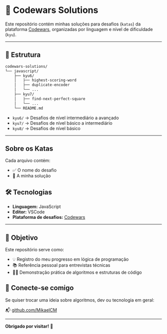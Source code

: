 # 🧠 Codewars Solutions

Este repositório contém minhas soluções para desafios (`katas`) da plataforma [Codewars](https://www.codewars.com/), organizadas por linguagem e nível de dificuldade (`kyu`).

---

## 📁 Estrutura

```bash
codewars-solutions/
└── javascript/
    ├── kyu6/
    │   ├── highest-scoring-word
    │   ├── duplicate-encoder
    │   └── ...
    ├── kyu7/
    │   ├── find-next-perfect-square
    │   └── ...
    └── README.md
```
- `kyu6/` → Desafios de nível intermediário a avançado
- `kyu7/` → Desafios de nível básico a intermediário
- `kyu8/` → Desafios de nível básico

---

## Sobre os Katas

Cada arquivo contém:

- ✅ O nome do desafio
- 🧠 A minha solução

## 🛠️ Tecnologias

- **Linguagem:** JavaScript
- **Editor:** VSCode
- **Plataforma de desafios:** [Codewars](https://www.codewars.com)

---

## 🎯 Objetivo

Este repositório serve como:

- 💡 Registro do meu progresso em lógica de programação
- 📚 Referência pessoal para entrevistas técnicas
- 👨‍💻 Demonstração prática de algoritmos e estruturas de código

## 🤝 Conecte-se comigo

Se quiser trocar uma ideia sobre algoritmos, dev ou tecnologia em geral:

📬 [github.com/MikaelCM](https://github.com/MikaelCM)

---

**Obrigado por visitar!** 🚀
